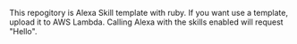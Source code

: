 This repogitory is Alexa Skill template with ruby. If you want use a template, upload it to AWS Lambda. Calling Alexa with the skills enabled will request "Hello".